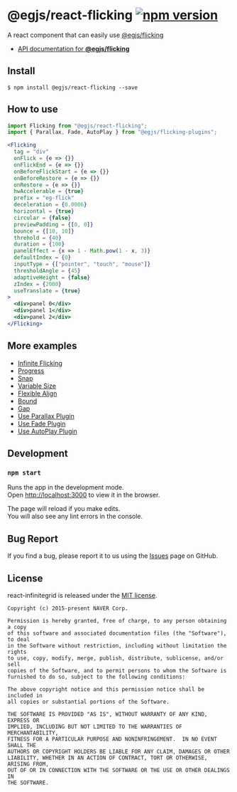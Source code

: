 # @egjs/react-flicking [![npm version](https://badge.fury.io/js/%40egjs%2Freact-flicking.svg)](https://badge.fury.io/js/%40egjs%2Freact-flicking)


A react component that can easily use [@egjs/flicking](https://github.com/naver/egjs-flicking)

* [API documentation for **@egjs/flicking**](https://naver.github.io/egjs-flicking/release/latest/doc/)


## Install
```
$ npm install @egjs/react-flicking --save
```

## How to use
```jsx
import Flicking from "@egjs/react-flicking";
import { Parallax, Fade, AutoPlay } from "@egjs/flicking-plugins";

<Flicking
  tag = "div"
  onFlick = {e => {}}
  onFlickEnd = {e => {}}
  onBeforeFlickStart = {e => {}}
  onBeforeRestore = {e => {}}
  onRestore = {e => {}}
  hwAccelerable = {true}
  prefix = "eg-flick"
  deceleration = {0.0006}
  horizontal = {true}
  circular = {false}
  previewPadding = {[0, 0]}
  bounce = {[10, 10]}
  threhold = {40}
  duration = {100}
  panelEffect = {x => 1 - Math.pow(1 - x, 3)}
  defaultIndex = {0}
  inputType = {["pointer", "touch", "mouse"]}
  thresholdAngle = {45}
  adaptiveHeight = {false}
  zIndex = {2000}
  useTranslate = {true}
>
  <div>panel 0</div>
  <div>panel 1</div>
  <div>panel 2</div>
</Flicking>
```


## More examples
* [Infinite Flicking](https://github.com/naver/egjs-flicking/tree/master/packages/react-flicking/src/features/InfiniteFlicking.tsx)
* [Progress](https://github.com/naver/egjs-flicking/tree/master/packages/react-flicking/src/features/Progress.tsx)
* [Snap](https://github.com/naver/egjs-flicking/tree/master/packages/react-flicking/src/features/Snap.tsx)
* [Variable Size](https://github.com/naver/egjs-flicking/tree/master/packages/react-flicking/src/features/VariableSize.tsx)
* [Flexible Align](https://github.com/naver/egjs-flicking/tree/master/packages/react-flicking/src/features/Align.tsx)
* [Bound](https://github.com/naver/egjs-flicking/tree/master/packages/react-flicking/src/features/Bound.tsx)
* [Gap](https://github.com/naver/egjs-flicking/tree/master/packages/react-flicking/src/features/Gap.tsx)
* [Use Parallax Plugin](https://github.com/naver/egjs-flicking/tree/master/packages/react-flicking/src/plugins/Parallax.tsx)
* [Use Fade Plugin](https://github.com/naver/egjs-flicking/tree/master/packages/react-flicking/src/plugins/Fade.tsx)
* [Use AutoPlay Plugin](https://github.com/naver/egjs-flicking/tree/master/packages/react-flicking/src/plugins/AutoPlay.tsx)

## Development

### `npm start`

Runs the app in the development mode.<br>
Open [http://localhost:3000](http://localhost:3000) to view it in the browser.

The page will reload if you make edits.<br>
You will also see any lint errors in the console.

## Bug Report

If you find a bug, please report it to us using the [Issues](https://github.com/naver/egjs-flicking/issues) page on GitHub.


## License
react-infinitegrid is released under the [MIT license](https://github.com/naver/egjs-flicking/blob/master/LICENSE).


```
Copyright (c) 2015-present NAVER Corp.

Permission is hereby granted, free of charge, to any person obtaining a copy
of this software and associated documentation files (the "Software"), to deal
in the Software without restriction, including without limitation the rights
to use, copy, modify, merge, publish, distribute, sublicense, and/or sell
copies of the Software, and to permit persons to whom the Software is
furnished to do so, subject to the following conditions:

The above copyright notice and this permission notice shall be included in
all copies or substantial portions of the Software.

THE SOFTWARE IS PROVIDED "AS IS", WITHOUT WARRANTY OF ANY KIND, EXPRESS OR
IMPLIED, INCLUDING BUT NOT LIMITED TO THE WARRANTIES OF MERCHANTABILITY,
FITNESS FOR A PARTICULAR PURPOSE AND NONINFRINGEMENT.  IN NO EVENT SHALL THE
AUTHORS OR COPYRIGHT HOLDERS BE LIABLE FOR ANY CLAIM, DAMAGES OR OTHER
LIABILITY, WHETHER IN AN ACTION OF CONTRACT, TORT OR OTHERWISE, ARISING FROM,
OUT OF OR IN CONNECTION WITH THE SOFTWARE OR THE USE OR OTHER DEALINGS IN
THE SOFTWARE.
```
